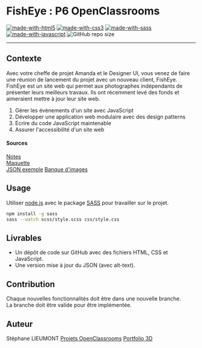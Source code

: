 
# FishEye : P6 OpenClassrooms	
[![made-with-html5](https://img.shields.io/badge/Made%20with-html5-important.svg)](https://www.javascript.com) [![made-with-css3](https://img.shields.io/badge/Made%20with-css3-blue.svg)](https://www.javascript.com) [![made-with-sass](https://img.shields.io/badge/Made%20with-sass-ff69b4.svg)](https://www.javascript.com) [![made-with-javascript](https://img.shields.io/badge/Made%20with-javascript-yellow.svg)](https://www.javascript.com) ![GitHub repo size](https://img.shields.io/github/repo-size/StephaneLi/StephaneLieumont_6_09122021)

---
## Contexte 

Avec votre cheffe de projet Amanda et le Designer UI, vous venez de faire une réunion de lancement du projet avec un nouveau client, FishEye.
FishEye est un site web qui permet aux photographes indépendants de présenter leurs meilleurs travaux.
Ils ont récemment levé des fonds et aimeraient mettre à jour leur site web. 

1. Gérer les évènements d'un site avec JavaScript
2. Développer une application web modulaire avec des design patterns
3. Ecrire du code JavaScript maintenable
4. Assurer l'accessibilité d'un site web

#### Sources
[Notes](https://s3.eu-west-1.amazonaws.com/course.oc-static.com/projects/Front-End+V2/P5+Javascript+%26+Accessibility/Notes+de+re%CC%81union.pdf)  
[Maquette](https://www.figma.com/file/Q3yNeD7WTK9QHDldg9vaRl/UI-Design-FishEye-FR?node-id=0%3A1)  
[JSON exemple](https://github.com/OpenClassrooms-Student-Center/Front-End-Fisheye/blob/main/data/photographers.json)
[Banque d'images](https://s3-eu-west-1.amazonaws.com/course.oc-static.com/projects/Front-End+V2/P5+Javascript+%26+Accessibility/FishEye_Photos.zip)

## Usage 
Utiliser [node.js](https://nodejs.org/en/download/) avec le package [SASS](https://sass-lang.com/install) pour travailler sur le projet.

```bash
npm install -g sass
sass --watch scss/style.scss css/style.css
```

## Livrables
- Un dépôt de code sur GitHub avec des fichiers HTML, CSS et JavaScript.
- Une version mise à jour du JSON (avec alt-text). 

## Contribution
Chaque nouvelles fonctionnalités doit être dans une nouvelle branche.  
La branche doit être valide pour être implémentée.

##  Auteur

Stéphane LIEUMONT
[Projets OpenClassrooms](https://oc.sli-3d.fr/)
[Portfolio 3D](https://portfolio.sli-3d.fr/)